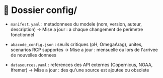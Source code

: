 # 📁 Dossier config/

- `manifest.yaml` : metadonnees du modele (nom, version, auteur, description)
  → Mise a jour : a chaque changement de perimetre fonctionnel

- `abacode_config.json` : seuils critiques (pH, OmegaArag), unites, scenarios RCP supportes
  → Mise a jour : mensuelle ou lors de l'arrivee de nouvelles donnees

- `datasources.yaml` : references des API externes (Copernicus, NOAA, Ifremer)
  → Mise a jour : des qu'une source est ajoutee ou obsolete
